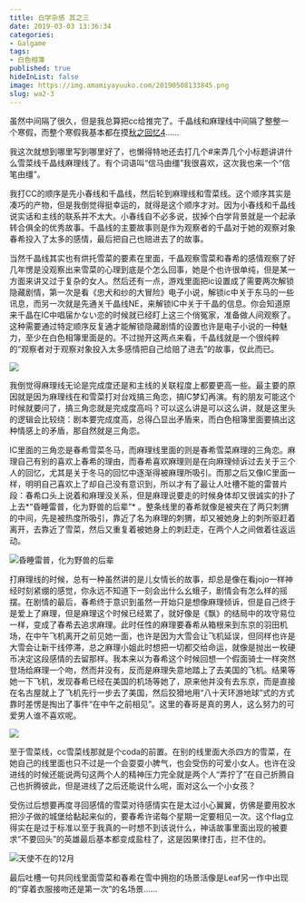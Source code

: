 ```yaml
---
title: 白学杂感 其之三
date: 2019-03-03 13:36:34
categories:
- Galgame
tags: 
- 白色相簿
published: true
hideInList: false
image: https://img.amamiyayuuko.com/20190508133845.png
slug: wa2-3
---
```

虽然中间隔了很久，但是我总算把cc给推完了。千晶线和麻理线中间隔了整整一个寒假，而整个寒假我基本都在摸[秋之回忆4](https://yuukoamamiya.github.io/p/mo4/)……

<!-- more -->

我这次就想到哪里写到哪里好了，也懒得特地还去打几个#来弄几个小标题讲讲什么雪菜线千晶线麻理线了。有个词语叫“信马由缰”我很喜欢，这次我也来一个“信笔由缰”。

我打CC的顺序是先小春线和千晶线，然后轮到麻理线和雪菜线。这个顺序其实是凑巧的产物，但是我倒觉得挺幸运的，就得是这个顺序才对。因为小春线和千晶线说实话和主线的联系并不太大。小春线自不必多说，拔掉个白学背景就是一个起承转合俱全的优秀故事。千晶线的主要故事则是作为观察者的千晶对于她的观察对象春希投入了太多的感情，最后把自己也赔进去了的故事。

当然千晶线其实也有烘托雪菜的要素在里面，千晶观察雪菜和春希的感情观察了好几年愣是没观察出来雪菜的心理到底是个怎么回事，她是个也许很单纯，但是某一方面来讲又过于复杂的女人。然后还有一点，游戏里面把ic设置成了需要两次解锁隐藏剧情，第一次是看《忠犬和纱的大冒险》电子小说，解锁ic中关于东马的一些讯息，而另一次就是先通关千晶线NE，来解锁IC中关于千晶的信息。你会知道原来千晶在IC中唱届かない恋的时候就已经盯上这三个俏冤家，准备做人间观察了。这种需要通过特定顺序反复通才能解锁隐藏剧情的设置也许是电子小说的一种魅力，至少在白色相簿里面是的。不过抛开这两点来看，千晶线就是一个很纯粹的“观察者对于观察对象投入太多感情把自己给赔了进去”的故事，仅此而已。

![](https://img.amamiyayuuko.com/20190508133715.png)

我倒觉得麻理线无论是完成度还是和主线的关联程度上都要更高一些。最主要的原因就是因为麻理线在和雪菜打对台戏搞三角恋，搞IC梦幻再演。有的朋友可能这个时候就要问了，搞三角恋就是完成度高吗？可以这么讲是可以这么讲，就是这里头的逻辑会比较绕：剧本要完成度高，总得凸显出矛盾来，而白色相簿里面要搞出这种情感上的矛盾，那自然就是三角恋。

IC里面的三角恋是春希雪菜冬马，而麻理线里面的则是春希雪菜麻理的三角恋。麻理自己有别的喜欢上春希的理由，而春希喜欢麻理则是在向麻理倾诉过去关于三个人的回忆，尤其是关于冬马的回忆中逐渐得被麻理所吸引。而那之后又像IC里面一样，明明自己喜欢上了却自己没有意识到，所以才有了最让人吐槽不能的雷普片段：春希口头上说着和麻理没关系，但是麻理说要走的时候身体却又很诚实的扑了上去*“昏睡雷普，化为野兽的后辈”* 。整条线里的春希就像是被夹在了两只刺猬的中间，先是被热度所吸引，靠近了名为麻理的刺猬，却又被她身上的刺所驱赶着离开，去靠近了雪菜，然后又重复着被她身上的刺赶走，在两个人之间做着往返运动。

![昏睡雷普，化为野兽的后辈](https://img.amamiyayuuko.com/20190508133758.png)

打麻理线的时候，总有一种虽然讲的是儿女情长的故事，却总是像在看jojo一样神经时刻紧绷的感觉，你永远不知道下一刻会出什么幺蛾子，剧情会有怎么样的摇摆。在剧情的最后，春希终于意识到虽然一开始只是想像麻理倾诉，但是自己终于是爱上了麻理，但是麻理这个时候已经累了，就好像是《飘》的结局中的攻守易位一样，变成了春希去追求麻理。此时任性的麻理要春希从箱根来到东京的羽田机场，在中午飞机离开之前见她一面，也许是因为大雪会让飞机延误，但同样也许是大雪会让新干线停滞，总之麻理小姐此时想把一切都交给命运，就像是抛出一枚硬币决定这段感情的去留那样。我本来以为春希这个时候回想一个假面骑士一样突然登场给麻理一个吻，然而并没有，反而是麻理失意地踏上了去美国的飞机。结果等她一下飞机，发现春希已经在美国的机场等她了，原来他并没有去东京，而是直接在名古屋就上了飞机先行一步去了美国，然后狡猾地用“八十天环游地球”式的方式靠时差愣是掏出了事件“在中午之前相见”。这里的春哥是真的男人，这么努力的可爱男人谁不喜欢呢。

![](https://img.amamiyayuuko.com/20190508133818.png)

至于雪菜线，cc雪菜线那就是个coda的前置。在别的线里面大杀四方的雪菜，在她自己的线里面也只不过是一个会耍耍小脾气，也会受伤的可爱小女人。也许在没进线的时候还能说两句这两个人的精神压力完全就是两个人“弄拧了”在自己折腾自己也折腾彼此，但是进线了之后还能说什么呢，面对这么一个小女孩？

受伤过后想要再度寻回感情的雪菜对待感情实在是太过小心翼翼，仿佛是要用胶水把沙子做的城堡给黏起来似的，要春希许诺每个星期一定要相见一次。这个flag立得实在是过于标准以至于我真的一时想不到该说什么，神话故事里面出现的被要求“不要回头”的英雄最后基本都变成盐柱了，这是因果律打击，拦不住的。

![天使不在的12月](https://img.amamiyayuuko.com/20190508133845.png)

最后吐槽一句共同线里面雪菜和春希在雪中拥抱的场景活像是Leaf另一作中出现的“穿着衣服接吻还是第一次”的名场景……
